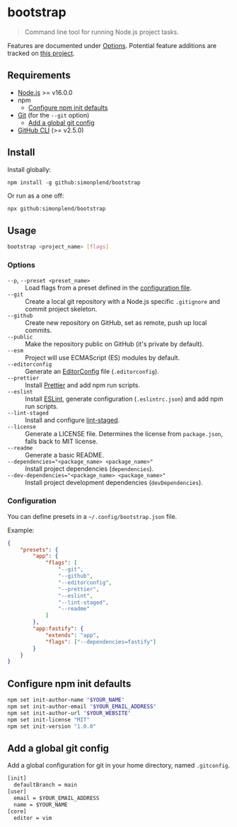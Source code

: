 # bootstrap

> Command line tool for running Node.js project tasks.

Features are documented under [Options](#options).
Potential feature additions are tracked on
[this project](https://github.com/users/simonplend/projects/4/views/1).

## Requirements

-   [Node.js](https://nodejs.org/en/) >= v16.0.0
-   npm
    -   [Configure npm init defaults](#configure-npm-init-defaults)
-   [Git](https://git-scm.com/) (for the `--git` option)
    -   [Add a global git config](#add-a-global-git-config)
-   [GitHub CLI](https://cli.github.com/) (>= v2.5.0)

## Install

Install globally:

```
npm install -g github:simonplend/bootstrap
```

Or run as a one off:

```bash
npx github:simonplend/bootstrap
```

## Usage

```bash
bootstrap <project_name> [flags]
```

### Options

<dl>
	<dt><code>--p</code>, <code>--preset &lt;preset_name&gt;</code> </dt>
	<dd>Load flags from a preset defined in the <a href="#configuration">configuration file</a>.</dd>
	<dt><code>--git</code></dt>
	<dd>Create a local git repository with a Node.js specific <code>.gitignore</code> and commit project skeleton.</dd>
	<dt><code>--github</code></dt>
	<dd>Create new repository on GitHub, set as remote, push up local commits.</dd>
	<dt><code>--public</code></dt>
	<dd>Make the repository public on GitHub (it's private by default).</dd>
	<dt><code>--esm</code></dt>
	<dd>Project will use ECMAScript (ES) modules by default.</dd>
	<dt><code>--editorconfig</code></dt>
	<dd>Generate an <a href="https://editorconfig.org/">EditorConfig</a> file (<code>.editorconfig</code>).</dd>
	<dt><code>--prettier</code></dt>
	<dd>Install <a href="https://prettier.io/">Prettier</a> and add npm run scripts.</dd>
	<dt><code>--eslint</code></dt>
	<dd>Install <a href="https://eslint.org/">ESLint</a>, generate configuration (<code>.eslintrc.json</code>) and add npm run scripts.</dd>
	<dt><code>--lint-staged</code></dt>
	<dd>Install and configure <a href="https://www.npmjs.com/package/lint-staged">lint-staged</a>.</dd>
	<dt><code>--license</code></dt>
	<dd>Generate a LICENSE file. Determines the license from <code>package.json</code>, falls back to MIT license.</dd>
	<dt><code>--readme</code></dt>
	<dd>Generate a basic README.</dd>
	<dt><code>--dependencies="&lt;package_name&gt; &lt;package_name&gt;"</code></dt>
	<dd>Install project dependencies (<code>dependencies</code>).</dd>
	<dt><code>--dev-dependencies="&lt;package_name&gt; &lt;package_name&gt;"</code></dt>
	<dd>Install project development dependencies (<code>devDependencies</code>).</dd>
</dl>

### Configuration

You can define presets in a `~/.config/bootstrap.json` file.

Example:

```json
{
	"presets": {
		"app": {
			"flags": [
				"--git",
				"--github",
				"--editorconfig",
				"--prettier",
				"--eslint",
				"--lint-staged",
				"--readme"
			]
		},
		"app:fastify": {
			"extends": "app",
			"flags": ["--dependencies=fastify"]
		}
	}
}
```

## Configure npm init defaults

```sh
npm set init-author-name "$YOUR_NAME"
npm set init-author-email "$YOUR_EMAIL_ADDRESS"
npm set init-author-url "$YOUR_WEBSITE"
npm set init-license "MIT"
npm set init-version "1.0.0"
```

## Add a global git config

Add a global configuration for git in your home directory, named `.gitconfig`.

```dosbat
[init]
  defaultBranch = main
[user]
  email = $YOUR_EMAIL_ADDRESS
  name = $YOUR_NAME
[core]
  editor = vim
```
